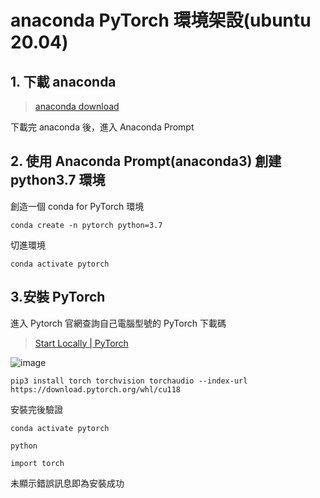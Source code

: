 # anaconda PyTorch 環境架設(ubuntu 20.04)

## 1. 下載 anaconda

> [anaconda download](https://www.anaconda.com/download#windows)

下載完 anaconda 後，進入 Anaconda Prompt

## 2. 使用 Anaconda Prompt(anaconda3) 創建 python3.7 環境

創造一個 conda for PyTorch 環境

    conda create -n pytorch python=3.7

切進環境

    conda activate pytorch

## 3.安裝 PyTorch

進入 Pytorch 官網查詢自己電腦型號的 PyTorch 下載碼

> [Start Locally | PyTorch](https://pytorch.org/get-started/locally/)

![image](https://github.com/imlone1y/PyTorch_DeepLearning/assets/136362929/56cf5b25-19ae-4bb5-b9e2-ea51c2296fa7)

    pip3 install torch torchvision torchaudio --index-url https://download.pytorch.org/whl/cu118

安裝完後驗證

    conda activate pytorch

    python

    import torch

未顯示錯誤訊息即為安裝成功
